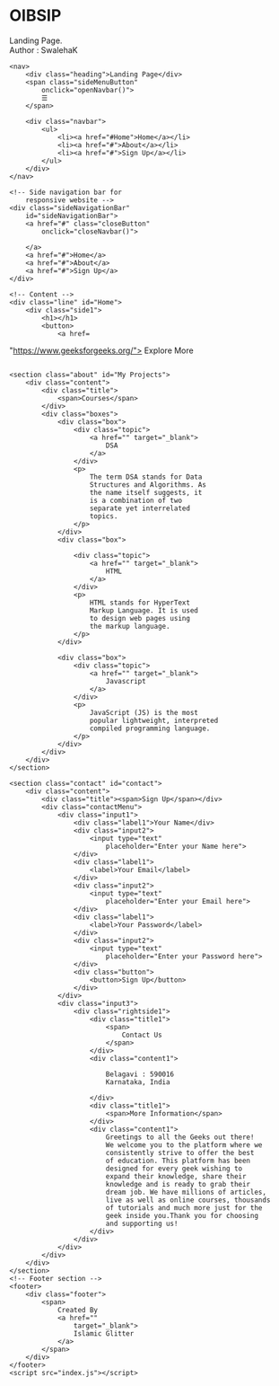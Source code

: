 # OIBSIP
Landing Page.
<br>
Author : SwalehaK
<!DOCTYPE html>
<html lang="en">

<head>
	<meta charset="UTF-8">
	<meta http-equiv="X-UA-Compatible" content="IE=edge">
	<meta name="viewport" content=
		"width=device-width, initial-scale=1.0">
	<link rel="stylesheet" href="index.css">
	<title>Landing Page</title>
</head>

<body>

	<nav>
		<div class="heading">Landing Page</div>
		<span class="sideMenuButton"
			onclick="openNavbar()">
			☰
		</span>

		<div class="navbar">
			<ul>
				<li><a href="#Home">Home</a></li>
				<li><a href="#">About</a></li>
				<li><a href="#">Sign Up</a></li>
			</ul>
		</div>
	</nav>

	<!-- Side navigation bar for
		responsive website -->
	<div class="sideNavigationBar"
		id="sideNavigationBar">
		<a href="#" class="closeButton"
			onclick="closeNavbar()">
			
		</a>
		<a href="#">Home</a>
		<a href="#">About</a>
		<a href="#">Sign Up</a>
	</div>

	<!-- Content -->
	<div class="line" id="Home">
		<div class="side1">
			<h1></h1>
			<button>
				<a href=
"https://www.geeksforgeeks.org/">
					Explore More
				</a>
			</button>
		</div>
		<div class="side2">
			<img 
				width="500">
		</div>
	</div>

	<section class="about" id="My Projects">
		<div class="content">
			<div class="title">
				<span>Courses</span>
			</div>
			<div class="boxes">
				<div class="box">
					<div class="topic">
						<a href="" target="_blank">
							DSA
						</a>
					</div>
					<p>
						The term DSA stands for Data
						Structures and Algorithms. As
						the name itself suggests, it
						is a combination of two
						separate yet interrelated
						topics.
					</p>
				</div>
				<div class="box">

					<div class="topic">
						<a href="" target="_blank">
							HTML
						</a>
					</div>
					<p>
						HTML stands for HyperText
						Markup Language. It is used
						to design web pages using
						the markup language.
					</p>
				</div>

				<div class="box">
					<div class="topic">
						<a href="" target="_blank">
							Javascript
						</a>
					</div>
					<p>
						JavaScript (JS) is the most
						popular lightweight, interpreted
						compiled programming language.
					</p>
				</div>
			</div>
		</div>
	</section>

	<section class="contact" id="contact">
		<div class="content">
			<div class="title"><span>Sign Up</span></div>
			<div class="contactMenu">
				<div class="input1">
					<div class="label1">Your Name</div>
					<div class="input2">
						<input type="text"
							placeholder="Enter your Name here">
					</div>
					<div class="label1">
						<label>Your Email</label>
					</div>
					<div class="input2">
						<input type="text"
							placeholder="Enter your Email here">
					</div>
					<div class="label1">
						<label>Your Password</label>
					</div>
					<div class="input2">
						<input type="text"
							placeholder="Enter your Password here">
					</div>
					<div class="button">
						<button>Sign Up</button>
					</div>
				</div>
				<div class="input3">
					<div class="rightside1">
						<div class="title1">
							<span>
								Contact Us
							</span>
						</div>
						<div class="content1">
							
							Belagavi : 590016
							Karnataka, India

						</div>
						<div class="title1">
							<span>More Information</span>
						</div>
						<div class="content1">
							Greetings to all the Geeks out there!
							We welcome you to the platform where we
							consistently strive to offer the best
							of education. This platform has been
							designed for every geek wishing to
							expand their knowledge, share their
							knowledge and is ready to grab their
							dream job. We have millions of articles,
							live as well as online courses, thousands
							of tutorials and much more just for the
							geek inside you.Thank you for choosing
							and supporting us!
						</div>
					</div>
				</div>
			</div>
		</div>
	</section>
	<!-- Footer section -->
	<footer>
		<div class="footer">
			<span>
				Created By
				<a href=""
					target="_blank">
					Islamic Glitter
				</a>
			</span>
		</div>
	</footer>
	<script src="index.js"></script>
</body>

</html>
